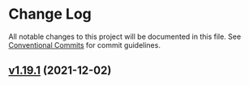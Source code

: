 # Change Log

All notable changes to this project will be documented in this file.
See [Conventional Commits](https://conventionalcommits.org) for commit guidelines.

## [v1.19.1](https://github.com/rarible/currency-openapi/releases/tag/v1.19.1) (2021-12-02)


